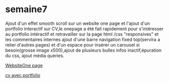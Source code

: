 # semaine7

Ajout d'un effet smooth scroll sur un website one page et l'ajout d'un portfolio interactif sur CV,le onepage a été fait  rapidement pour s'intéresser au portfolio intéractif et retravailler sur la page html /css "responsives" et les commentaires internes ajout d'une barre navigation fixed top(servira a relier d'autres pages) et d'un espace pour insérer un carousel si besoin(grosse image x500),ajout de plusieurs bulles infos inactif,épuration du css, ajout média queries.

<a href="https://htmlpreview.github.io/?https://github.com/Monobaffe/semaine7/blob/master/website/website.html" target="blank">WebsiteOne page</a>

<a href="https://htmlpreview.github.io/?https://github.com/Monobaffe/semaine7/blob/master/portfolio/index.html" target="blank">cv avec portfolio</a>

